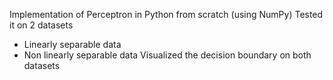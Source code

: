 Implementation of Perceptron in Python from scratch (using NumPy)
Tested it on 2 datasets
- Linearly separable data
- Non linearly separable data
Visualized the decision boundary on both datasets
